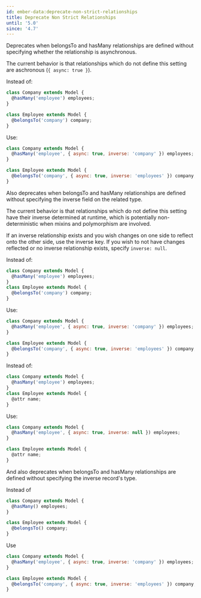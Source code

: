```yaml
---
id: ember-data:deprecate-non-strict-relationships
title: Deprecate Non Strict Relationships
until: '5.0'
since: '4.7'
---
```


Deprecates when belongsTo and hasMany relationships are defined without specifying whether the relationship is asynchronous.

The current behavior is that relationships which do not define this setting are aschronous (`{ async: true }`).

Instead of:

```js
class Company extends Model {
  @hasMany('employee') employees;
}

class Employee extends Model {
  @belongsTo('company') company;
}
```

Use:

```js
class Company extends Model {
  @hasMany('employee', { async: true, inverse: 'company' }) employees;
}

class Employee extends Model {
  @belongsTo('company', { async: true, inverse: 'employees' }) company;
}
```

Also deprecates when belongsTo and hasMany relationships are defined without specifying the inverse field on the related type.

The current behavior is that relationships which do not define this setting have their inverse determined at runtime, which is potentially non-deterministic when mixins and polymorphism are involved.

If an inverse relationship exists and you wish changes on one side to reflect onto the other side, use the inverse key. If you wish to not have changes reflected or no inverse relationship exists, specify `inverse: null`.

Instead of:

```js
class Company extends Model {
  @hasMany('employee') employees;
}
class Employee extends Model {
  @belongsTo('company') company;
}
```

Use:

```js
class Company extends Model {
  @hasMany('employee', { async: true, inverse: 'company' }) employees;
}

class Employee extends Model {
  @belongsTo('company', { async: true, inverse: 'employees' }) company;
}
```

Instead of:

```js
class Company extends Model {
  @hasMany('employee') employees;
}
class Employee extends Model {
  @attr name;
}
```

Use:

```js
class Company extends Model {
  @hasMany('employee', { async: true, inverse: null }) employees;
}

class Employee extends Model {
  @attr name;
}
```

And also deprecates when belongsTo and hasMany relationships are defined without specifying the inverse record's type.

Instead of

```js
class Company extends Model {
  @hasMany() employees;
}

class Employee extends Model {
  @belongsTo() company;
}
```

Use

```js
class Company extends Model {
  @hasMany('employee', { async: true, inverse: 'company' }) employees;
}

class Employee extends Model {
  @belongsTo('company', { async: true, inverse: 'employees' }) company;
}
```
